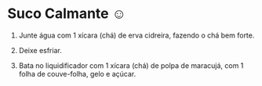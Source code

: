 # Suco Calmante :relaxed:



1. Junte água com 1 xícara (chá) de erva cidreira, fazendo o chá bem forte. 

2. Deixe esfriar. 

3. Bata no liquidificador com 1 xícara (chá) de polpa de maracujá, com 1 folha de couve-folha, gelo e açúcar.